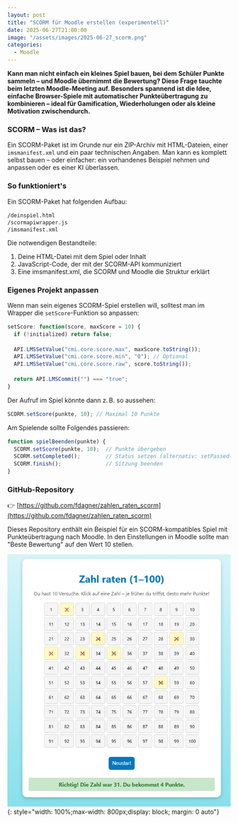 ```yaml
---
layout: post
title: "SCORM für Moodle erstellen (experimentell)"
date: 2025-06-27T21:00:00
image: "/assets/images/2025-06-27_scorm.png"
categories:
  - Moodle
---
```

**Kann man nicht einfach ein kleines Spiel bauen, bei dem Schüler Punkte sammeln – und Moodle übernimmt die Bewertung? Diese Frage tauchte beim letzten Moodle-Meeting auf. Besonders spannend ist die Idee, einfache Browser-Spiele mit automatischer Punkteübertragung zu kombinieren – ideal für Gamification, Wiederholungen oder als kleine Motivation zwischendurch.**

### SCORM – Was ist das?
Ein SCORM-Paket ist im Grunde nur ein ZIP-Archiv mit HTML-Dateien, einer `imsmanifest.xml` und ein paar technischen Angaben. Man kann es komplett selbst bauen – oder einfacher: ein vorhandenes Beispiel nehmen und anpassen oder es einer KI überlassen.


### So funktioniert's
Ein SCORM-Paket hat folgenden Aufbau:

```
/deinspiel.html
/scormapiwrapper.js
/imsmanifest.xml
```

Die notwendigen Bestandteile:

1. Deine HTML-Datei mit dem Spiel oder Inhalt  
2. JavaScript-Code, der mit der SCORM-API kommuniziert  
3. Eine imsmanifest.xml, die SCORM und Moodle die Struktur erklärt  

### Eigenes Projekt anpassen
Wenn man sein eigenes SCORM-Spiel erstellen will, solltest man im Wrapper die `setScore`-Funktion so anpassen:

```js
setScore: function(score, maxScore = 10) {
  if (!initialized) return false;
  
  API.LMSSetValue("cmi.core.score.max", maxScore.toString());
  API.LMSSetValue("cmi.core.score.min", "0"); // Optional
  API.LMSSetValue("cmi.core.score.raw", score.toString());
  
  return API.LMSCommit("") === "true";
}
```
Der Aufruf im Spiel könnte dann z. B. so aussehen:

```js
SCORM.setScore(punkte, 10); // Maximal 10 Punkte
```
Am Spielende sollte Folgendes passieren:

```js
function spielBeenden(punkte) {
  SCORM.setScore(punkte, 10);  // Punkte übergeben
  SCORM.setCompleted();        // Status setzen (alternativ: setPassed())
  SCORM.finish();              // Sitzung beenden
}
```

### GitHub-Repository
👉 [https://github.com/fdagner/zahlen_raten_scorm](https://github.com/fdagner/zahlen_raten_scorm)

Dieses Repository enthält ein Beispiel für ein SCORM-kompatibles Spiel mit Punkteübertragung nach Moodle. In den Einstellungen in Moodle sollte man "Beste Bewertung" auf den Wert 10 stellen.

[![Screenshot Scorm](/assets/images/2025-06-27_scorm.png)](/assets/images/2025-06-27_scorm.png){: style="width: 100%;max-width: 800px;display: block; margin: 0 auto"}







